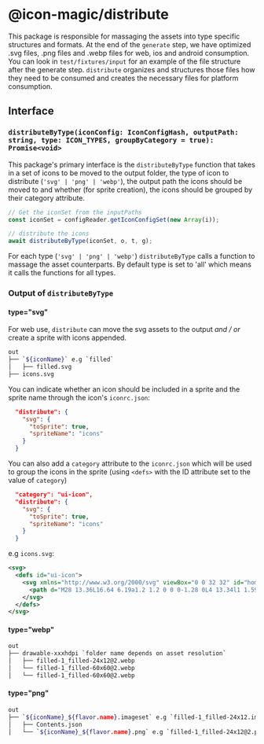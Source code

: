 # @icon-magic/distribute

This package is responsible for massaging the assets into type specific structures and formats. At the end of the `generate` step, we have optimized .svg files, .png files and .webp files for web, ios and android consumption. You can look in `test/fixtures/input` for an example of the file structure after the generate step. `distribute` organizes and structures those files how they need to be consumed and creates the necessary files for platform consumption.

## Interface

### `distributeByType(iconConfig: IconConfigHash, outputPath: string, type: ICON_TYPES, groupByCategory = true): Promise<void>`

This package's primary interface is the `distributeByType` function that takes in a set of icons to be moved to the output folder, the type of icon to distribute (`'svg' | 'png' | 'webp'`), the output path the icons should be moved to and whether (for sprite creation), the icons should be grouped by their category attribute.

```typescript
// Get the iconSet from the inputPaths
const iconSet = configReader.getIconConfigSet(new Array(i));

// distribute the icons
await distributeByType(iconSet, o, t, g);
```

For each type (`'svg' | 'png' | 'webp'`) `distributeByType` calls a function to massage the asset counterparts. By default type is set to 'all' which means it calls the functions for all types.

### Output of `distributeByType`

#### type="svg"

For web use, `distribute` can move the svg assets to the output _and / or_ create a sprite with icons appended.

```bash
out
├── `${iconName}` e.g `filled`
│   ├── filled.svg
├── icons.svg
```

You can indicate whether an icon should be included in a sprite and the sprite name through the icon's `iconrc.json`:

```json
  "distribute": {
    "svg": {
      "toSprite": true,
      "spriteName": "icons"
    }
  }
```

You can also add a `category` attribute to the `iconrc.json` which will be used to group the icons in the sprite (using `<defs>` with the ID attribute set to the value of `category`)

```json
  "category": "ui-icon",
  "distribute": {
    "svg": {
      "toSprite": true,
      "spriteName": "icons"
    }
  }
```

e.g `icons.svg`:

```xml
<svg>
  <defs id="ui-icon">
    <svg xmlns="http://www.w3.org/2000/svg" viewBox="0 0 32 32" id="home-filled-1" data-supported-dps="8x8 16x16" fill="currentColor">
      <path d="M28 13.36L16.64 6.19a1.2 1.2 0 0 0-1.28 0L4 13.34l1 1.59 2-1.25V25a1 1 0 0 0 1 1h6v-5h4v5h6a1 1 0 0 0 1-1V13.67L27 15z"/>
    </svg>
  </defs>
</svg>
```

#### type="webp"

```bash
out
├── drawable-xxxhdpi `folder name depends on asset resolution`
│   ├── filled-1_filled-24x12@2.webp
│   └── filled-1_filled-60x60@2.webp
│   └── filled-1_filled-60x60@2.webp
```

#### type="png"

```bash
out
├── `${iconName}_${flavor.name}.imageset` e.g `filled-1_filled-24x12.imageset`
│   ├── Contents.json
│   └── `${iconName}_${flavor.name}.png` e.g `filled-1_filled-24x12@2.png`
```
